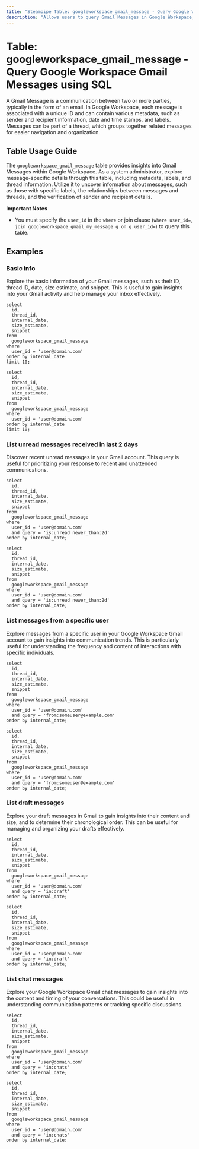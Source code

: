 ```yaml
---
title: "Steampipe Table: googleworkspace_gmail_message - Query Google Workspace Gmail Messages using SQL"
description: "Allows users to query Gmail Messages in Google Workspace, specifically the detailed information about each message, providing insights into message metadata, labels, and thread details."
---
```


# Table: googleworkspace_gmail_message - Query Google Workspace Gmail Messages using SQL

A Gmail Message is a communication between two or more parties, typically in the form of an email. In Google Workspace, each message is associated with a unique ID and can contain various metadata, such as sender and recipient information, date and time stamps, and labels. Messages can be part of a thread, which groups together related messages for easier navigation and organization.

## Table Usage Guide

The `googleworkspace_gmail_message` table provides insights into Gmail Messages within Google Workspace. As a system administrator, explore message-specific details through this table, including metadata, labels, and thread information. Utilize it to uncover information about messages, such as those with specific labels, the relationships between messages and threads, and the verification of sender and recipient details.

**Important Notes**
- You must specify the `user_id` in the `where` or join clause (`where user_id=`, `join googleworkspace_gmail_my_message g on g.user_id=`) to query this table.

## Examples

### Basic info
Explore the basic information of your Gmail messages, such as their ID, thread ID, date, size estimate, and snippet. This is useful to gain insights into your Gmail activity and help manage your inbox effectively.

```sql+postgres
select
  id,
  thread_id,
  internal_date,
  size_estimate,
  snippet
from
  googleworkspace_gmail_message
where
  user_id = 'user@domain.com'
order by internal_date
limit 10;
```

```sql+sqlite
select
  id,
  thread_id,
  internal_date,
  size_estimate,
  snippet
from
  googleworkspace_gmail_message
where
  user_id = 'user@domain.com'
order by internal_date
limit 10;
```

### List unread messages received in last 2 days
Discover recent unread messages in your Gmail account. This query is useful for prioritizing your response to recent and unattended communications.

```sql+postgres
select
  id,
  thread_id,
  internal_date,
  size_estimate,
  snippet
from
  googleworkspace_gmail_message
where
  user_id = 'user@domain.com'
  and query = 'is:unread newer_than:2d'
order by internal_date;
```

```sql+sqlite
select
  id,
  thread_id,
  internal_date,
  size_estimate,
  snippet
from
  googleworkspace_gmail_message
where
  user_id = 'user@domain.com'
  and query = 'is:unread newer_than:2d'
order by internal_date;
```

### List messages from a specific user
Explore messages from a specific user in your Google Workspace Gmail account to gain insights into communication trends. This is particularly useful for understanding the frequency and content of interactions with specific individuals.

```sql+postgres
select
  id,
  thread_id,
  internal_date,
  size_estimate,
  snippet
from
  googleworkspace_gmail_message
where
  user_id = 'user@domain.com'
  and query = 'from:someuser@example.com'
order by internal_date;
```

```sql+sqlite
select
  id,
  thread_id,
  internal_date,
  size_estimate,
  snippet
from
  googleworkspace_gmail_message
where
  user_id = 'user@domain.com'
  and query = 'from:someuser@example.com'
order by internal_date;
```

### List draft messages
Explore your draft messages in Gmail to gain insights into their content and size, and to determine their chronological order. This can be useful for managing and organizing your drafts effectively.

```sql+postgres
select
  id,
  thread_id,
  internal_date,
  size_estimate,
  snippet
from
  googleworkspace_gmail_message
where
  user_id = 'user@domain.com'
  and query = 'in:draft'
order by internal_date;
```

```sql+sqlite
select
  id,
  thread_id,
  internal_date,
  size_estimate,
  snippet
from
  googleworkspace_gmail_message
where
  user_id = 'user@domain.com'
  and query = 'in:draft'
order by internal_date;
```

### List chat messages
Explore your Google Workspace Gmail chat messages to gain insights into the content and timing of your conversations. This could be useful in understanding communication patterns or tracking specific discussions.

```sql+postgres
select
  id,
  thread_id,
  internal_date,
  size_estimate,
  snippet
from
  googleworkspace_gmail_message
where
  user_id = 'user@domain.com'
  and query = 'in:chats'
order by internal_date;
```

```sql+sqlite
select
  id,
  thread_id,
  internal_date,
  size_estimate,
  snippet
from
  googleworkspace_gmail_message
where
  user_id = 'user@domain.com'
  and query = 'in:chats'
order by internal_date;
```
